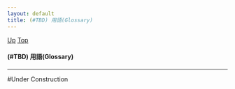 ```yaml
---
layout: default
title: (#TBD) 用語(Glossary)
---
```

[Up](../index.html) [Top](../index.html)

#### (#TBD) 用語(Glossary)

--- 
#Under Construction





